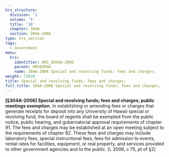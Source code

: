 ```yaml
---
hrs_structure:
  division: '1'
  volume: '5'
  title: '18'
  chapter: 304A
  section: 304A-2006
type: hrs_section
tags:
  - Government
menu:
  hrs:
    identifier: HRS_0304A-2006
    parent: HRS0304A
    name: 304A-2006 Special and revolving funds; fees and charges;
weight: 72610
title: Special and revolving funds; fees and charges;
full_title: 304A-2006 Special and revolving funds; fees and charges;
---
```

**[§304A-2006] Special and revolving funds; fees and charges; public meetings exemption.** In establishing or amending fees or charges that generate receipts for deposit into any University of Hawaii special or revolving fund, the board of regents shall be exempted from the public notice, public hearing, and gubernatorial approval requirements of chapter 91\. The fees and charges may be established at an open meeting subject to the requirements of chapter 92\. These fees and charges may include laboratory fees, special instructional fees, fees for admission to events, rental rates for facilities, equipment, or real property, and services provided to other government agencies and to the public. [L 2006, c 75, pt of §2]